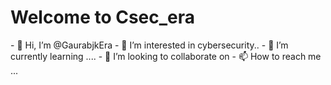 <h1>Welcome to Csec_era</h1>
- 👋 Hi, I’m @GaurabjkEra
- 👀 I’m interested in cybersecurity..
- 🌱 I’m currently learning ....
- 💞️ I’m looking to collaborate on 
- 📫 How to reach me ...
<!---
GaurabjkEra/GaurabjkEra is a ✨ special ✨ repository because its `README.md` (this file) appears on your GitHub profile.
You can click the Preview link to take a look at your changes.
--->
